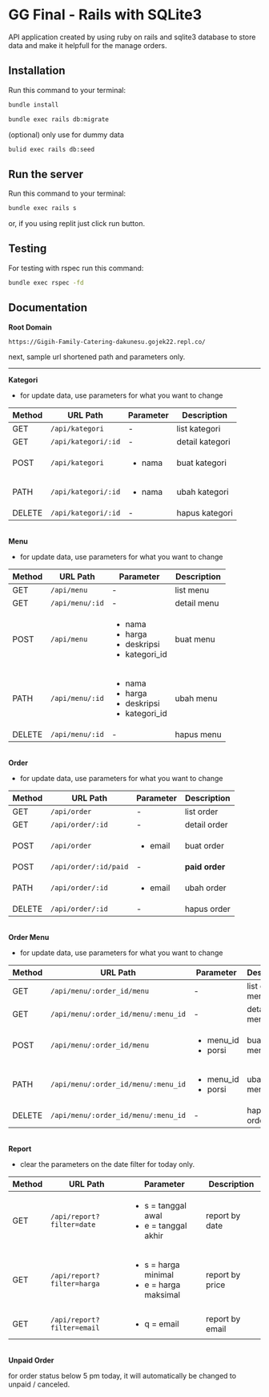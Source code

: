 # GG Final - Rails with SQLite3

API application created by using ruby on rails and sqlite3 database to store data
and make it helpfull for the manage orders.


## Installation

Run this command to your terminal:

```bash
bundle install
```

```bash
bundle exec rails db:migrate
```

(optional) only use for dummy data

```bash
bulid exec rails db:seed
```

## Run the server

Run this command to your terminal:

```bash
bundle exec rails s
```

or, if you using replit just click run button.

## Testing

For testing with rspec run this command:

```bash
bundle exec rspec -fd
```

## Documentation

**Root Domain**

``https://Gigih-Family-Catering-dakunesu.gojek22.repl.co/``

next, sample url shortened path and parameters only.

---

**Kategori**

- for update data, use parameters for what you want to change

| Method  | URL Path                | Parameter               | Description      |
| ------- | ----------------------- | ----------------------- | ---------------- |
| GET     | `/api/kategori`         | -                       | list kategori    |
| GET     | `/api/kategori/:id`     | -                       | detail kategori  |
| POST    | `/api/kategori`         | <ul><li>nama</li></ul>  | buat kategori    |
| PATH    | `/api/kategori/:id`     | <ul><li>nama</li></ul>  | ubah kategori    |
| DELETE  | `/api/kategori/:id`     | -                       | hapus kategori   |

\
**Menu**

- for update data, use parameters for what you want to change

| Method  | URL Path            | Parameter                                                                   | Description      |
| ------- | ------------------- | --------------------------------------------------------------------------- | ---------------- |
| GET     | `/api/menu`         | -                                                                           | list menu        |
| GET     | `/api/menu/:id`     | -                                                                           | detail menu      |
| POST    | `/api/menu`         | <ul><li>nama</li><li>harga</li><li>deskripsi</li><li>kategori_id</li></ul>  | buat menu        |
| PATH    | `/api/menu/:id`     | <ul><li>nama</li><li>harga</li><li>deskripsi</li><li>kategori_id</li></ul>  | ubah menu        |
| DELETE  | `/api/menu/:id`     | -                                                                           | hapus menu       |

\
**Order**

- for update data, use parameters for what you want to change

| Method  | URL Path             | Parameter                | Description       |
| ------- | -------------------- | ------------------------ | ----------------- |
| GET     | `/api/order`         | -                        | list order        |
| GET     | `/api/order/:id`     | -                        | detail order      |
| POST    | `/api/order`         | <ul><li>email</li></ul>  | buat order        |
| POST    | `/api/order/:id/paid`| -                        | **paid order**    |
| PATH    | `/api/order/:id`     | <ul><li>email</li></ul>  | ubah order        |
| DELETE  | `/api/order/:id`     | -                        | hapus order       |

\
**Order Menu**

- for update data, use parameters for what you want to change

| Method  | URL Path                                | Parameter                                | Description            |
| ------- | --------------------------------------- | ---------------------------------------- | ---------------------- |
| GET     | `/api/menu/:order_id/menu`              | -                                        | list order menu        |
| GET     | `/api/menu/:order_id/menu/:menu_id`     | -                                        | detail order menu      |
| POST    | `/api/menu/:order_id/menu`              | <ul><li>menu_id</li><li>porsi</li></ul>  | buat order menu        |
| PATH    | `/api/menu/:order_id/menu/:menu_id`     | <ul><li>menu_id</li><li>porsi</li></ul>  | ubah order menu        |
| DELETE  | `/api/menu/:order_id/menu/:menu_id`     | -                                                                           | hapus order menu       |


\
**Report**

- clear the parameters on the date filter for today only.

| Method  | URL Path                      | Parameter                                                           | Description       |
| ------- | ----------------------------- | ------------------------------------------------------------------- | ----------------- |
| GET     | `/api/report?filter=date`     | <ul><li>s = tanggal awal</li><li>e = tanggal akhir</li></ul>        | report by date    |
| GET     | `/api/report?filter=harga`    | <ul><li>s = harga minimal</li><li>e = harga maksimal</li></ul>      | report by price   |
| GET     | `/api/report?filter=email`    | <ul><li>q = email</li></ul>                                         | report by email   |

\
**Unpaid Order**

for order status below 5 pm today, it will automatically be changed to unpaid / canceled.
